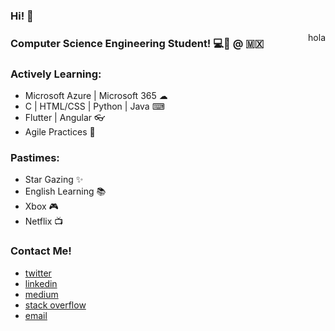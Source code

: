 ### Hi! 👋

<span style="text-align:right;display:block;float:right">hola</span>

### Computer Science Engineering Student! 💻🚀 @ :mexico:

### Actively Learning:
 - Microsoft Azure |  Microsoft 365 ☁
 - C | HTML/CSS | Python | Java ⌨
 - Flutter | Angular 👓
 - Agile Practices 🧠
 
### Pastimes:
 - Star Gazing ✨
 - English Learning 📚
 - Xbox 🎮
 - Netflix 📺
 
### Contact Me!
 - <a href="https://twitter.com/msalazar_97" target="_blank">twitter</a>
 - <a href="https://www.linkedin.com/in/manuel-salazar-avila/" target="_blank">linkedin</a>
 - <a href="https://msalazar97.medium.com/" target="_blank">medium</a>
 - <a href="https://stackoverflow.com/users/14415889/manuel-salazar-avila/" target="_blank">stack overflow</a>
 - <a href="mailto:manuel.salazaravila@outlook.com" target="_blank">email</a>
